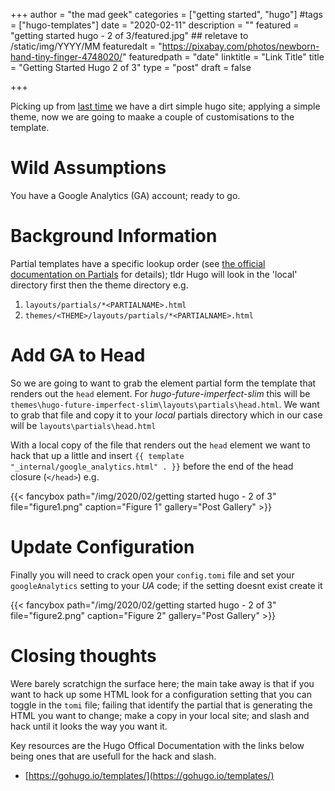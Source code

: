 +++
author = "the mad geek"
categories = ["getting started", "hugo"]
#tags = ["hugo-templates"]
date = "2020-02-11"
description = "" 
featured = "getting started hugo - 2 of 3/featured.jpg" ## reletave to /static/img/YYYY/MM
featuredalt = "https://pixabay.com/photos/newborn-hand-tiny-finger-4748020/"
featuredpath = "date"
linktitle = "Link Title"
title = "Getting Started Hugo 2 of 3"
type = "post"
draft = false

+++

Picking up from [last time](/blog/2020/01/getting-started-hugo-1-of-3) we have a dirt simple hugo site; applying a simple theme, now we are going to maake a couple of customisations to the template.

# Wild Assumptions

You have a Google Analytics (GA) account; ready to go.

# Background Information

Partial templates have a specific lookup order (see [the official documentation on Partials](https://gohugo.io/templates/partials/) for details); tldr Hugo will look in the 'local' directory first then the theme directory e.g.

1. `layouts/partials/*<PARTIALNAME>.html`
1. `themes/<THEME>/layouts/partials/*<PARTIALNAME>.html`

# Add GA to Head

So we are going to want to grab the element partial form the template that renders out the `head` element. For _hugo-future-imperfect-slim_ this will be `themes\hugo-future-imperfect-slim\layouts\partials\head.html`. We want to grab that file and copy it to your _local_ partials directory which in our case will be `layouts\partials\head.html`

With a local copy of the file that renders out the `head` element we want to hack that up a little and insert `{{ template "_internal/google_analytics.html" . }}` before the end of the head closure (`</head>`) e.g.

{{< fancybox path="/img/2020/02/getting started hugo - 2 of 3" file="figure1.png" caption="Figure 1" gallery="Post Gallery" >}}

# Update Configuration

Finally you will need to crack open your `config.tomi` file and set your `googleAnalytics` setting to your _UA_ code; if the setting doesnt exist create it

{{< fancybox path="/img/2020/02/getting started hugo - 2 of 3" file="figure2.png" caption="Figure 2" gallery="Post Gallery" >}}

# Closing thoughts

Were barely scratchign the surface here; the main take away is that if you want to hack up some HTML look for a configuration setting that you can toggle in the `tomi` file; failing that identify the partial that is generating the HTML you want to change; make a copy in your local site; and slash and  hack until it looks the way you want it.

Key resources are the Hugo Offical Documentation with the links below being ones that are usefull for the hack and slash.

- [https://gohugo.io/templates/](https://gohugo.io/templates/)
